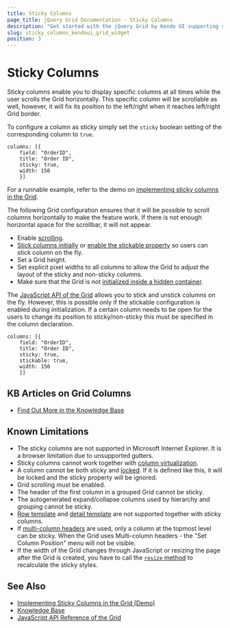 ```yaml
---
title: Sticky Columns
page_title: jQuery Grid Documentation - Sticky Columns
description: "Get started with the jQuery Grid by Kendo UI supporting sticky columns that are scrollable, yet, visible at all times while the user scrolls the Grid horizontally."
slug: sticky_columns_kendoui_grid_widget
position: 3
---
```


# Sticky Columns

Sticky columns enable you to display specific columns at all times while the user scrolls the Grid horizontally. This specific column will be scrollable as well, however, it will fix its position to the left/right when it reaches left/right Grid border.

To configure a column as sticky simply set the `sticky` boolean setting of the corresponding column to `true`.

```
columns: [{
    field: "OrderID",
    title: "Order ID",
    sticky: true,
    width: 150
    }]
```

For a runnable example, refer to the demo on [implementing sticky columns in the Grid](https://demos.telerik.com/kendo-ui/grid/sticky-columns).


Тhe following Grid configuration ensures that it will be possible to scroll columns horizontally to make the feature work. If there is not enough horizontal space for the scrollbar, it will not appear.
* Enable [scrolling](/controls/data-management/grid/scrolling/overview).
* [Stick columns initially](/api/javascript/ui/grid/configuration/columns.sticky) or [enable the stickable property](/api/javascript/ui/grid/configuration/columns.stickable) so users can stick column on the fly.
* Set a Grid height.
* Set explicit pixel widths to all columns to allow the Grid to adjust the layout of the sticky and non-sticky columns.
* Make sure that the Grid is not [initialized inside a hidden container](/controls/data-management/grid/appearance/hidden-containers).

The [JavaScript API of the Grid](/api/javascript/ui/grid) allows you to stick and unstick columns on the fly. However, this is possible only if the stickable configuration is enabled during initialization. If a certain column needs to be open for the users to change its position to sticky/non-sticky this must be specified in the column declaration.
```
columns: [{
    field: "OrderID",
    title: "Order ID",
    sticky: true,
    stickable: true,
    width: 150
    }]
```

## KB Articles on Grid Columns

* [Find Out More in the Knowledge Base](/knowledge-base)

## Known Limitations

* The sticky columns are not supported in Microsoft Internet Explorer. It is a browser limitation due to unsupported gutters.
* Sticky columns cannot work together with [column virtualization](https://demos.telerik.com/kendo-ui/grid/column-virtualization).
* A column cannot be both sticky and [locked](https://demos.telerik.com/kendo-ui/grid/frozen-columns). If it is defined like this, it will be locked and the sticky property will be ignored.
* Grid scrolling must be enabled.
* The header of the first column in a grouped Grid cannot be sticky.
* The autogenerated expand/collapse columns used by hierarchy and grouping cannot be sticky.
* [Row template](https://demos.telerik.com/kendo-ui/grid/rowtemplate) and [detail template](https://demos.telerik.com/kendo-ui/grid/detailtemplate) are not supported together with sticky columns. 
* If [multi-column headers](https://demos.telerik.com/kendo-ui/grid/multicolumnheaders) are used, only a column at the topmost level can be sticky. When the Grid uses Multi-column headers - the "Set Column Position" menu will not be visible.
* If the width of the Grid changes through JavaScript or resizing the page after the Grid is created, you have to call the [`resize` method](https://docs.telerik.com/kendo-ui/api/javascript/kendo/methods/resize) to recalculate the sticky styles.

## See Also

* [Implementing Sticky Columns in the Grid (Demo)](https://demos.telerik.com/kendo-ui/grid/sticky-columns)
* [Knowledge Base](/knowledge-base)
* [JavaScript API Reference of the Grid](/api/javascript/ui/grid)

